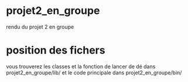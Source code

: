 # projet2_en_groupe
rendu du projet 2 en groupe
# position des fichers
vous trouverez les classes et la fonction de lancer de dé dans projet2_en_groupe/lib/ 
et le code principale dans projet2_en_groupe/bin/
